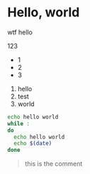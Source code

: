 # Hello, world

wtf
hello

123

- 1
- 2
- 3

1. hello
2. test
3. world

```bash
echo hello world
while :
do
  echo hello world
  echo $(date)
done
```

> this is the comment

<!-- comment -->
